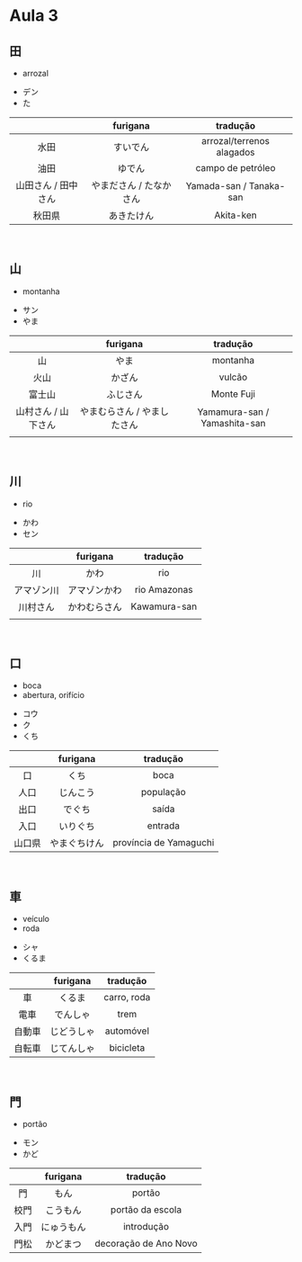 # Aula 3


## 田
- arrozal

<ul><li>デン</li><li>た</li></ul>

|  | furigana | tradução |
|:---:|:---:|:---:|
| 水田 | すいでん | arrozal/terrenos alagados |
| 油田 | ゆでん | campo de petróleo |
| 山田さん / 田中さん | やまださん / たなかさん | Yamada-san / Tanaka-san |
| 秋田県 | あきたけん | Akita-ken |

<br>


## 山
- montanha

<ul><li>サン</li><li>やま</li></ul>

|  | furigana | tradução |
|:---:|:---:|:---:|
| 山 | やま | montanha |
| 火山 | かざん | vulcão |
| 富士山 | ふじさん | Monte Fuji |
| 山村さん / 山下さん | やまむらさん / やましたさん | Yamamura-san / Yamashita-san |
|  |  |  |

<br>


## 川
- rio

<ul><li>かわ</li><li>セン</li></ul>

|  | furigana | tradução |
|:---:|:---:|:---:|
| 川 | かわ | rio |
| アマゾン川 | アマゾンかわ | rio Amazonas |
| 川村さん | かわむらさん | Kawamura-san |
|  |  |  |

<br>


## 口
<ul><li>boca</li><li>abertura, orifício</li></ul>

<ul><li>コウ</li><li>ク</li><li>くち</li></ul>

|  | furigana | tradução |
|:---:|:---:|:---:|
| 口 | くち | boca |
| 人口 | じんこう | população |
| 出口 | でぐち | saída |
| 入口 | いりぐち | entrada |
| 山口県 | やまぐちけん | província de Yamaguchi |

<br>


## 車
<ul><li>veículo</li><li>roda</li></ul>

<ul><li>シャ</li><li>くるま</li></ul>

|  | furigana | tradução |
|:---:|:---:|:---:|
| 車 | くるま | carro, roda |
| 電車 | でんしゃ | trem |
| 自動車 | じどうしゃ | automóvel |
| 自転車 | じてんしゃ | bicicleta |

<br>


## 門
- portão

<ul><li>モン</li><li>かど</li></ul>

|  | furigana | tradução |
|:---:|:---:|:---:|
| 門 | もん | portão |
| 校門 | こうもん | portão da escola |
| 入門 | にゅうもん | introdução |
| 門松 | かどまつ | decoração de Ano Novo |